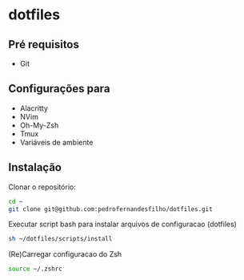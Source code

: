 # dotfiles

## Pré requisitos

- Git

## Configurações para
- Alacritty
- NVim
- Oh-My-Zsh
- Tmux
- Variáveis de ambiente

## Instalação

Clonar o repositório:

```bash
cd ~
git clone git@github.com:pedrofernandesfilho/dotfiles.git
```

Executar script bash para instalar arquivos de configuracao (dotfiles)

```bash
sh ~/dotfiles/scripts/install
```

(Re)Carregar configuracao do Zsh

```bash
source ~/.zshrc
```
